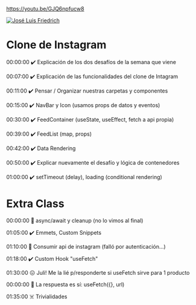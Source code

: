 
https://youtu.be/GJQ6npfucw8

[![José Luis Friedrich](https://img.youtube.com/vi/GJQ6npfucw8/0.jpg)](https://youtu.be/GJQ6npfucw8)

# Clone de Instagram

00:00:00 ✔️ Explicación de los dos desafíos de la semana que viene

00:07:00 ✔️ Explicación de las funcionalidades del clone de Intagram

00:11:00 ✔️ Pensar / Organizar nuestras carpetas y componentes

00:15:00 ✔️ NavBar y Icon (usamos props de datos y eventos)

00:30:00 ✔️ FeedContainer (useState, useEffect, fetch a api propia)

00:39:00 ✔️ FeedList (map, props)

00:42:00 ✔️ Data Rendering

00:50:00 ✔️ Explicar nuevamente el desafío y lógica de contenedores

01:00:00 ✔️ setTimeout (delay), loading (conditional rendering)

# Extra Class

00:00:00 👻 async/await y cleanup (no lo vimos al final)

01:05:00 ✔️ Emmets, Custom Snippets

01:10:00 💩 Consumir api de instagram (falló por autenticación...)

01:18:00 ✔️ Custom Hook "useFetch"

01:30:00 😖 Juli! Me la lié p/responderte si useFetch sirve para 1 producto

00:00:00 💪 La respuesta es sí: useFetch({}, url)

01:35:00 ☠️ Trivialidades
